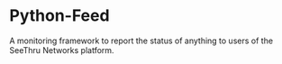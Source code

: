 # Python-Feed
A monitoring framework to report the status of anything to users of the SeeThru Networks platform.
